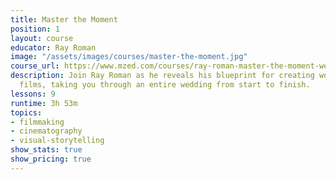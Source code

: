 ```yaml
---
title: Master the Moment
position: 1
layout: course
educator: Ray Roman
image: "/assets/images/courses/master-the-moment.jpg"
course_url: https://www.mzed.com/courses/ray-roman-master-the-moment-wedding-filmmaking-masterclass
description: Join Ray Roman as he reveals his blueprint for creating world-class wedding
  films, taking you through an entire wedding from start to finish.
lessons: 9
runtime: 3h 53m
topics:
- filmmaking
- cinematography
- visual-storytelling
show_stats: true
show_pricing: true
---
```


